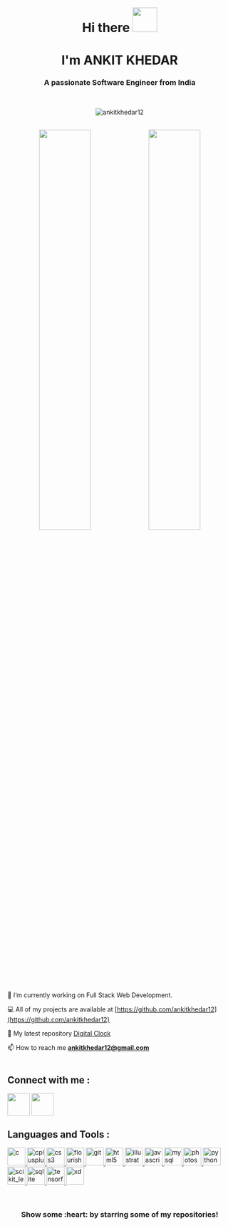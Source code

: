 

<!--
**ankitkhedar12/ankitkhedar12** is a ✨ _special_ ✨ repository because its `README.md` (this file) appears on your GitHub profile.

Here are some ideas to get you started:

- 🔭 I’m currently working on ...
- 🌱 I’m currently learning ...
- 👯 I’m looking to collaborate on ...
- 🤔 I’m looking for help with ...
- 💬 Ask me about ...
- 📫 How to reach me: ...
- 😄 Pronouns: ...
- ⚡ Fun fact: ...
-->


<h1 align="center"> Hi there <img src="https://media.giphy.com/media/hvRJCLFzcasrR4ia7z/giphy.gif" width="55px" height="55px"> </h1>
<h1 align="center"> I'm ANKIT KHEDAR</h1>
<h3 align="center">A passionate Software Engineer from India</h3>
<br>
<p align="center"> <img src="https://komarev.com/ghpvc/?username=ankitkhedar12&label=Profile%20views&color=0e75b6&style=flat" alt="ankitkhedar12" /> </p>

<br>

<div align="center">
  <img width="48%" src="https://github-readme-stats.vercel.app/api?username=ankitkhedar12&theme=radical&show_icons=true" />
  <img width="48%" src="https://github-readme-streak-stats.herokuapp.com/?user=ankitkhedar12&theme=radical&show_icons=true" />
</div>
<!--  <p align="center"> <img align="center" src="https://github-readme-stats.vercel.app/api/top-langs/?username=ankitkhedar12&theme=radical&layout=compact&langs_count=8" alt="ankitkhedar12" />  -->
</p>
<br>
<br>


🔭  I’m currently working on Full Stack Web Development.

<!-- 👯  I’m looking to collaborate on BackEnd of Some Projects. -->

💻  All of my projects are available at [https://github.com/ankitkhedar12](https://github.com/ankitkhedar12)

🐣  My latest repository [Digital Clock](https://github.com/ankitkhedar12/Digital_Clock)
<br>


📫  How to reach me **ankitkhedar12@gmail.com**
<br>
<br>

<h2 align="left"> Connect with me :</h2>
<p align="left"> 
<a href="https://www.linkedin.com/in/ankitkhedar12/" target="blank"><img src="https://play-lh.googleusercontent.com/kMofEFLjobZy_bCuaiDogzBcUT-dz3BBbOrIEjJ-hqOabjK8ieuevGe6wlTD15QzOqw" align="center" " height="50" width="50"></a>
<a href="https://github.com/ankitkhedar12" target="blank"><img src="https://avatars.githubusercontent.com/u/9919?s=280&v=4" align="center" alt="" height="50" width="50" ></a>
</p>

<h2 align="left"> Languages and Tools :</h2>
<p align="left"> <a href="https://www.cprogramming.com/" target="_blank"> <img src="https://amanguptaofficial.netlify.app/images/c.png" alt="c" width="40" height="40"/> </a> <a href="https://www.w3schools.com/cpp/" target="_blank"> <img src="https://amanguptaofficial.netlify.app/images/c++1.png" alt="cplusplus" width="40" height="40"/> </a> <a href="https://www.w3schools.com/css/" target="_blank"> <img src="https://amanguptaofficial.netlify.app/images/css.png" alt="css3" width="40" height="40"/> </a> <a href="https://flourish.studio/" target="_blank"> <img src="https://pbs.twimg.com/profile_images/927560296721453059/NwEYJgOE_400x400.jpg" alt="flourish" width="40" height="40"/> </a> <a href="https://git-scm.com/" target="_blank"> <img src="https://www.vectorlogo.zone/logos/git-scm/git-scm-icon.svg" alt="git" width="40" height="40"/> </a> <a href="https://www.w3.org/html/" target="_blank"> <img src="https://amanguptaofficial.netlify.app/images/html.png" alt="html5" width="40" height="40"/> </a> <a href="https://www.canva.com/" target="_blank"> <img src="https://cdn.asp.events/CLIENT_Ascentia_4E961A52_5056_B739_54289B84DF34E888/companyProfiles/4152323-0B21-4B0F-B45B-EF58D4AC0FE5-logo.png" alt="illustrator" width="40" height="40"/> </a> <a href="https://developer.mozilla.org/en-US/docs/Web/JavaScript" target="_blank"> <img src="https://amanguptaofficial.netlify.app/images/js.png" alt="javascript" width="40" height="40"/> </a> <a href="https://www.mysql.com/" target="_blank"> <img src="https://amanguptaofficial.netlify.app/images/sql.png" alt="mysql" width="40" height="40"/> </a> <a href="https://www.photoshop.com/en" target="_blank"> <img src="https://www.photoshop.com/en/images/apps/photoshop.png" alt="photoshop" width="40" height="40"/> </a> <a href="https://www.python.org" target="_blank"> <img src="https://upload.wikimedia.org/wikipedia/commons/c/c3/Python-logo-notext.svg" alt="python" width="40" height="40"/> </a> <a href="https://scikit-learn.org/" target="_blank"> <img src="https://upload.wikimedia.org/wikipedia/commons/0/05/Scikit_learn_logo_small.svg" alt="scikit_learn" width="40" height="40"/> </a> <a href="https://www.sqlite.org/" target="_blank"> <img src="https://www.vectorlogo.zone/logos/sqlite/sqlite-icon.svg" alt="sqlite" width="40" height="40"/> </a> <a href="https://www.tensorflow.org" target="_blank"> <img src="https://www.vectorlogo.zone/logos/tensorflow/tensorflow-icon.svg" alt="tensorflow" width="40" height="40"/> </a> <a href="https://reactjs.org/" target="_blank"> <img src="https://avatars.githubusercontent.com/u/6412038?s=280&v=4" alt="xd" width="40" height="40"/> </a> </p>

<br>
 <!-- <h2 align="center">Visitor's Count <img align="center" src="https://profile-counter.glitch.me/Pradhuman-singh5/count.svg" alt="Visitor Count" /></h2>  -->
<h3 align="center">Show some :heart: by starring some of my repositories! </h3>
